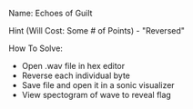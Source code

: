 Name: Echoes of Guilt

Hint (Will Cost: Some # of Points) - "Reversed"

How To Solve:
 - Open .wav file in hex editor
 - Reverse each individual byte
 - Save file and open it in a sonic visualizer
 - View spectogram of wave to reveal flag
